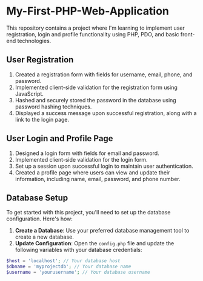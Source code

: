 # My-First-PHP-Web-Application

This repository contains a project where I'm learning to implement user registration, login and profile functionality using PHP, PDO, and basic front-end technologies.

## User Registration

1. Created a registration form with fields for username, email, phone, and password.
2. Implemented client-side validation for the registration form using JavaScript.
3. Hashed and securely stored the password in the database using password hashing techniques.
4. Displayed a success message upon successful registration, along with a link to the login page.

## User Login and Profile Page
1. Designed a login form with fields for email and password.
2. Implemented client-side validation for the login form.
3. Set up a session upon successful login to maintain user authentication.
4. Created a profile page where users can view and update their information, including name, email, password, and phone number.

## Database Setup

To get started with this project, you'll need to set up the database configuration. Here's how:

1. **Create a Database**: Use your preferred database management tool to create a new database.
2. **Update Configuration**: Open the `config.php` file and update the following variables with your database credentials:

```php
$host = 'localhost'; // Your database host
$dbname = 'myprojectdb'; // Your database name
$username = 'yourusername'; // Your database username

